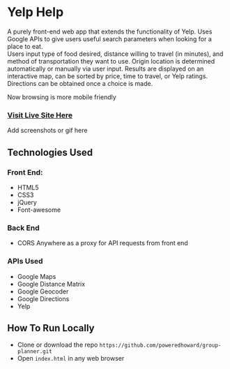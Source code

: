 # Yelp Help
A purely front-end web app that extends the functionality of Yelp. Uses Google APIs to give users useful search parameters when looking for a place to eat.  
 Users input type of food desired, distance willing to travel (in minutes), and method of transportation they want to use. Origin location is determined automatically or manually via user input. Results are displayed on an interactive map, can be sorted by price, time to travel, or Yelp ratings. Directions can be obtained once a choice is made.  

 Now browsing is more mobile friendly

### [Visit Live Site Here](https://poweredhoward.github.io/yelp-help/ "Yelp Help")

Add screenshots or gif here

## Technologies Used
### Front End:
* HTML5
* CSS3
* jQuery
* Font-awesome

### Back End 
* CORS Anywhere as a proxy for API requests from front end

### APIs Used
* Google Maps
* Google Distance Matrix
* Google Geocoder
* Google Directions
* Yelp


## How To Run Locally
* Clone or download the repo `https://github.com/poweredhoward/group-planner.git`
* Open `index.html` in any web browser